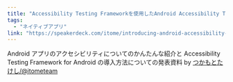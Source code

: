 ```yaml
---
title: "Accessibility Testing Frameworkを使用したAndroid Accessibility Testの紹介"
tags:
  - "ネイティブアプリ"
link: "https://speakerdeck.com/itome/introducing-android-accessibility-test-with-accessibility-testing-framework"
---
```


Android アプリのアクセシビリティについてのかんたんな紹介と Accessibility Testing Framework for Android の導入方法についての発表資料 by [つかもとたけし/@itometeam](https://twitter.com/itometeam)
